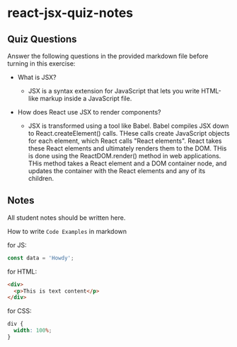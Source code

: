 # react-jsx-quiz-notes

## Quiz Questions

Answer the following questions in the provided markdown file before turning in this exercise:

- What is JSX?

  - JSX is a syntax extension for JavaScript that lets you write HTML-like markup inside a JavaScript file.

- How does React use JSX to render components?

  - JSX is transformed using a tool like Babel. Babel compiles JSX down to React.createElement() calls. THese calls create JavaScript objects for each element, which React calls "React elements". React takes these React elements and ultimately renders them to the DOM. THis is done using the ReactDOM.render() method in web applications. THis method takes a React element and a DOM container node, and updates the container with the React elements and any of its children.

## Notes

All student notes should be written here.

How to write `Code Examples` in markdown

for JS:

```javascript
const data = 'Howdy';
```

for HTML:

```html
<div>
  <p>This is text content</p>
</div>
```

for CSS:

```css
div {
  width: 100%;
}
```
